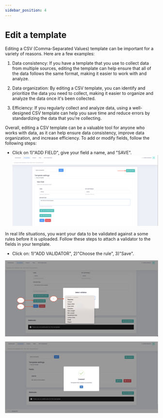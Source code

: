 ```yaml
---
sidebar_position: 4
---
```


# Edit a template

Editing a CSV (Comma-Separated Values) template can be important for a variety of reasons. Here are a few examples:

1. Data consistency: If you have a template that you use to collect data from multiple sources, editing the template can help ensure that all of the data follows the same format, making it easier to work with and analyze.

2. Data organization: By editing a CSV template, you can identify and prioritize the data you need to collect, making it easier to organize and analyze the data once it's been collected.

3. Efficiency: If you regularly collect and analyze data, using a well-designed CSV template can help you save time and reduce errors by standardizing the data that you're collecting.

Overall, editing a CSV template can be a valuable tool for anyone who works with data, as it can help ensure data consistency, improve data organization, and increase efficiency.
To add or modify fields, follow the following steps:
- Click on 1)"ADD FIELD", give your field a name, and "SAVE".
![MarineGEO circle logo](/img/add_field.png "add a field")

In real life situations, you want your data to be validated against a some rules before it is uploaded. Follow these steps to attach a validator to the fields in your template. 
- Click on: 1)"ADD VALIDATOR", 2)"Choose the rule", 3)"Save".

![MarineGEO circle logo](/img/add_validator.png "add validator")

![MarineGEO circle logo](/img/save_edit.png "save validator")

